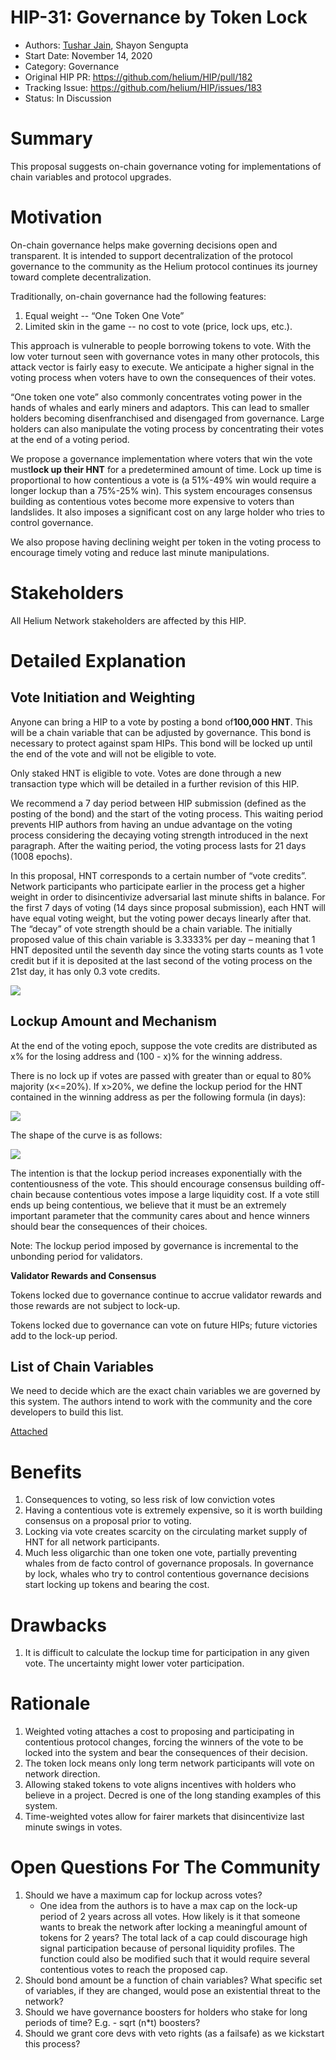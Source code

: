 # HIP-31: Governance by Token Lock

- Authors: [Tushar Jain](https://github.com/@tjmcc), Shayon Sengupta
- Start Date: November 14, 2020
- Category: Governance
- Original HIP PR: <https://github.com/helium/HIP/pull/182>
- Tracking Issue: <https://github.com/helium/HIP/issues/183>
- Status: In Discussion

# Summary

This proposal suggests on-chain governance voting for implementations of chain variables and
protocol upgrades.

# Motivation

On-chain governance helps make governing decisions open and transparent. It is intended to support
decentralization of the protocol governance to the community as the Helium protocol continues its
journey toward complete decentralization.

Traditionally, on-chain governance had the following features:

1. Equal weight -- “One Token One Vote”
2. Limited skin in the game -- no cost to vote (price, lock ups, etc.).

This approach is vulnerable to people borrowing tokens to vote. With the low voter turnout seen with
governance votes in many other protocols, this attack vector is fairly easy to execute. We
anticipate a higher signal in the voting process when voters have to own the consequences of their
votes.

“One token one vote” also commonly concentrates voting power in the hands of whales and early miners
and adaptors. This can lead to smaller holders becoming disenfranchised and disengaged from
governance. Large holders can also manipulate the voting process by concentrating their votes at the
end of a voting period.

We propose a governance implementation where voters that win the vote must**lock up their HNT** for
a predetermined amount of time. Lock up time is proportional to how contentious a vote is (a 51%-49%
win would require a longer lockup than a 75%-25% win). This system encourages consensus building as
contentious votes become more expensive to voters than landslides. It also imposes a significant
cost on any large holder who tries to control governance.

We also propose having declining weight per token in the voting process to encourage timely voting
and reduce last minute manipulations.

# Stakeholders

All Helium Network stakeholders are affected by this HIP.

# Detailed Explanation

## Vote Initiation and Weighting

Anyone can bring a HIP to a vote by posting a bond of**100,000 HNT**. This will be a chain variable
that can be adjusted by governance. This bond is necessary to protect against spam HIPs. This bond
will be locked up until the end of the vote and will not be eligible to vote.

Only staked HNT is eligible to vote. Votes are done through a new transaction type which will be
detailed in a further revision of this HIP.

We recommend a 7 day period between HIP submission (defined as the posting of the bond) and the
start of the voting process. This waiting period prevents HIP authors from having an undue advantage
on the voting process considering the decaying voting strength introduced in the next paragraph.
After the waiting period, the voting process lasts for 21 days (1008 epochs).

In this proposal, HNT corresponds to a certain number of “vote credits”. Network participants who
participate earlier in the process get a higher weight in order to disincentivize adversarial last
minute shifts in balance. For the first 7 days of voting (14 days since proposal submission), each
HNT will have equal voting weight, but the voting power decays linearly after that. The “decay” of
vote strength should be a chain variable. The initially proposed value of this chain variable is
3.3333% per day – meaning that 1 HNT deposited until the seventh day since the voting starts counts
as 1 vote credit but if it is deposited at the last second of the voting process on the 21st day, it
has only 0.3 vote credits.

![](https://lh4.googleusercontent.com/PuwNiLI82brcIcWHTJNMMhVx3aNV6wmQ1g43Akd19Wr1ykRifYmrSOi6LXbnMnNwFeU2iSTLMsC1kqfNLxc0OOudrMvioJY7WXC81JUMJ9Wh3hDupfywW_5b36_OZKL6t3aI_28)

## Lockup Amount and Mechanism

At the end of the voting epoch, suppose the vote credits are distributed as x% for the losing
address and (100 - x)% for the winning address.

There is no lock up if votes are passed with greater than or equal to 80% majority (x&lt;=20%). If
x>20%, we define the lockup period for the HNT contained in the winning address as per the following
formula (in days):

![](https://lh5.googleusercontent.com/cljWpx5-WOPvC8fLKV3pNpvMOgX5jTsokMfJX94ePDZihjjw3Tgzr3qBqfp1wmBqjZLj37hhv8Rpw9SWHWmDYvhdi_wpz2UyUCVM4x1trH2U-ad5-68x8UN_IhIw8ttwM__Yjxo)

The shape of the curve is as follows:

![](https://lh6.googleusercontent.com/WQ9Rpir-AE-zinmrDrZT5Nx066RwhCx2RwS-XpSO_ebr1rzz5uuz9Nu43CPKlCrnAFbBzIZehNmBXOEDuVxLX3I3FL1ggJRr9PF4Ic74ZtLJMb2cMbm2W67ADRVVdvmk5BAWu7k)

The intention is that the lockup period increases exponentially with the contentiousness of the
vote. This should encourage consensus building off-chain because contentious votes impose a large
liquidity cost. If a vote still ends up being contentious, we believe that it must be an extremely
important parameter that the community cares about and hence winners should bear the consequences of
their choices.

Note: The lockup period imposed by governance is incremental to the unbonding period for validators.

**Validator Rewards and Consensus**

Tokens locked due to governance continue to accrue validator rewards and those rewards are not
subject to lock-up.

Tokens locked due to governance can vote on future HIPs; future victories add to the lock-up period.

## List of Chain Variables

We need to decide which are the exact chain variables we are governed by this system. The authors
intend to work with the community and the core developers to build this list.

[Attached](https://helium.plus/chain-vars)

# Benefits

1. Consequences to voting, so less risk of low conviction votes
2. Having a contentious vote is extremely expensive, so it is worth building consensus on a proposal
   prior to voting.
3. Locking via vote creates scarcity on the circulating market supply of HNT for all network
   participants.
4. Much less oligarchic than one token one vote, partially preventing whales from de facto control
   of governance proposals. In governance by lock, whales who try to control contentious governance
   decisions start locking up tokens and bearing the cost.

# Drawbacks

1. It is difficult to calculate the lockup time for participation in any given vote. The uncertainty
   might lower voter participation.

# Rationale

1. Weighted voting attaches a cost to proposing and participating in contentious protocol changes,
   forcing the winners of the vote to be locked into the system and bear the consequences of their
   decision.
2. The token lock means only long term network participants will vote on network direction.
3. Allowing staked tokens to vote aligns incentives with holders who believe in a project. Decred is
   one of the long standing examples of this system.
4. Time-weighted votes allow for fairer markets that disincentivize last minute swings in votes.

# Open Questions For The Community

1. Should we have a maximum cap for lockup across votes?
   - One idea from the authors is to have a max cap on the lock-up period of 2 years across all
     votes. How likely is it that someone wants to break the network after locking a meaningful
     amount of tokens for 2 years? The total lack of a cap could discourage high signal
     participation because of personal liquidity profiles. The function could also be modified such
     that it would require several contentious votes to reach the proposed cap.
2. Should bond amount be a function of chain variables? What specific set of variables, if they are
   changed, would pose an existential threat to the network?
3. Should we have governance boosters for holders who stake for long periods of time? E.g. - sqrt
   (n\*t) boosters?
4. Should we grant core devs with veto rights (as a failsafe) as we kickstart this process?
